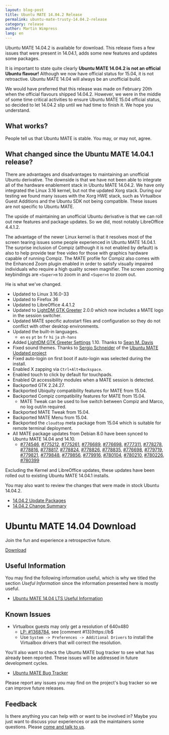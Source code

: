 ```yaml
---
layout: blog-post
title: Ubuntu MATE 14.04.2 Release
permalink: ubuntu-mate-trusty-14.04.2-release
category: release
author: Martin Wimpress
lang: en
---
```


Ubuntu MATE 14.04.2 is available for download. This release fixes a few
issues that were present in 14.04.1, adds some new features and
updates some packages.

It is important to state quite clearly **Ubuntu MATE 14.04.2 is not an
official Ubuntu flavour!** Although we now have official status for 15.04,
it is not retroactive. Ubuntu MATE 14.04 will always be an unofficial build.

We would have preferred that this release was made on February 20th when the
official flavours shipped 14.04.2. However, we were in the middle of some time
critical activities to ensure Ubuntu MATE 15.04 official status, so decided to
let 14.04.2 slip until we had time to finish it. We hope you understand.

## What works?

People tell us that Ubuntu MATE is stable. You may, or may not, agree.

## What changed since the Ubuntu MATE 14.04.1 release?

There are advantages and disadvantages to maintaining an unofficial Ubuntu 
derivative. The downside is that we have not been able to integrate all of
the hardware enablement stack in Ubuntu MATE 14.04.2. We have only integrated
the Linux 3.16 kernel, but not the updated Xorg stack. During our testing
we found many issues with the Xorg HWE stack, such as Virtualbox Guest Additions
and the Ubuntu SDK not being compatible. These issues are not specific to Ubuntu
MATE.

The upside of maintaining an unofficial Ubuntu derivative is that we can roll
out new features and package updates. So we did, most notably LibreOffice
4.4.1.2.

The advantage of the newer Linux kernel is that it resolves most
of the screen tearing issues some people experienced in Ubuntu MATE
14.04.1. The surprise inclusion of Compiz (although it is not enabled
by default) is also to help provide tear free video for those with
graphics hardware capable of running Compiz. The MATE profile for Compiz
also comes with the Enhanced Zoom plugin enabled in order to satisfy
visually impaired individuals who require a high quality screen
magnifier. The screen zooming keybindings are `<Super>m` to zoom in
and `<Super>n` to zoom out.

He is what we've changed.

  * Updated to Linux 3.16.0-33
  * Updated to Firefox 36
  * Updated to LibreOffice 4.4.1.2
  * Updated to [LightDM GTK Greeter](http://smdavis.us/projects/lightdm-gtk-greeter/) 2.0.0 which now includes a MATE logo in the session switcher.
  * Updated MATE specific autostart files and configuration so they do not conflict with other desktop environments.
  * Updated the built-in languages.
    * `en` `es` `pt` `bn` `fr` `hi` `ja` `zh-hans`
  * Added [LightDM GTK Greeter Settings](https://launchpad.net/lightdm-gtk-greeter-settings) 1.10. Thanks to [Sean M. Davis](http://smdavis.us)
  * Fixed sound themes. Thanks to [Sergio Schneider](https://plus.google.com/116549967007914384885/about) of the [Ubuntu MATE Updated project](http://sourceforge.net/projects/uumate/)
  * Fixed auto-login on first boot if auto-login was selected during the install.
  * Enabled X zapping via `Ctrl+Alt+Backspace`. 
  * Enabled touch to click by default for touchpads.
  * Enabled Qt accessibility modules when a MATE session is detected.
  * Backported GTK 2.24.27.
  * Backported Ubiquity compatibility features for MATE from 15.04.
  * Backported Compiz compatibility features for MATE from 15.04.
    * MATE Tweak can be used to live switch between Compiz and Marco, no log out/in required.
  * Backported MATE Tweak from 15.04.
  * Backported MATE Menu from 15.04.
  * Backported the `cloudtop` meta package from 15.04 which is suitable for remote terminal deployment.
  * All MATE package updates from Debian 8.0 have been synced to Ubuntu MATE 14.04 and 14.10.
    * [#774546](https://bugs.debian.org/774546), [#775212](https://bugs.debian.org/775212),
    [#775261](https://bugs.debian.org/775261), [#776689](https://bugs.debian.org/776689),
    [#776698](https://bugs.debian.org/776698), [#777311](https://bugs.debian.org/777311),
    [#778278](https://bugs.debian.org/778278), [#778816](https://bugs.debian.org/778816),
    [#778817](https://bugs.debian.org/778817), [#778824](https://bugs.debian.org/778824),
    [#778826](https://bugs.debian.org/778826), [#778835](https://bugs.debian.org/778835),
    [#776698](https://bugs.debian.org/776698), [#779719](https://bugs.debian.org/779719),
    [#779821](https://bugs.debian.org/779821), [#779848](https://bugs.debian.org/779848),
    [#779856](https://bugs.debian.org/779856), [#779916](https://bugs.debian.org/779916),
    [#780104](https://bugs.debian.org/780104), [#780210](https://bugs.debian.org/780210),
    [#780226](https://bugs.debian.org/780226), [#780399](https://bugs.debian.org/780399)

Excluding the Kernel and LibreOffice updates, these updates have been rolled out 
to existing Ubuntu MATE 14.04.1 installs.

You may also want to review the changes that were made in stock Ubuntu 14.04.2.

  * [14.04.2 Update Packages](https://wiki.ubuntu.com/TrustyTahr/ReleaseNotes#Updated_Packages)
  * [14.04.2 Change Summary](https://wiki.ubuntu.com/TrustyTahr/ReleaseNotes/ChangeSummary/14.04.2)

<div class="bs-component">
    <div class="jumbotron">
        <h1>Ubuntu MATE 14.04 Download</h1>
        <p>Join the fun and experience a retrospective future.</p>
        <a href="/trusty/" class="btn btn-primary btn-lg">Download</a>
        </p>
    </div>
</div>

## Useful Information

You may find the following information useful, which is why we titled 
the section *Useful Information* since the information presented here
is mostly useful.

  * [Ubuntu MATE 14.04 LTS Useful Information](https://ubuntu-mate.community/t/ubuntu-mate-14-04-lts-useful-information/25)

## Known Issues

  * Virtualbox guests may only get a resolution of 640x480
    * [LP: #1368784](https://bugs.launchpad.net/ubuntu/+source/virtualbox/+bug/1368784/), see [comment #13](https://b$
    * Use `System -> Preferences -> Additional Drivers` to install the
    Virtualbox drivers that will correct the resolution.

You'll also want to check the Ubuntu MATE bug tracker to see what
has already been reported. These issues will be addressed in future
development cycles.

  * [Ubuntu MATE Bug Tracker](https://bugs.launchpad.net/ubuntu-mate)

Please report any issues you may find on the project's bug tracker
so we can improve future releases.

## Feedback

Is there anything you can help with or want to be involved in? Maybe
you just want to discuss your experiences or ask the maintainers some
questions. Please [come and talk to us](/community/).
